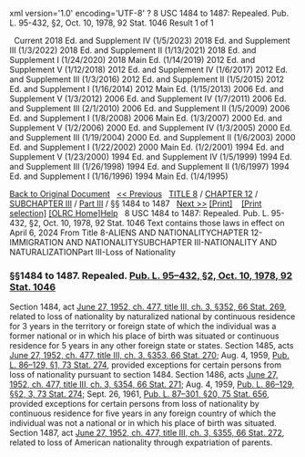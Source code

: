 xml version='1.0' encoding='UTF-8' ?
8 USC 1484 to 1487: Repealed. Pub. L. 95-432, §2, Oct. 10, 1978, 92 Stat. 1046
 Result 1 of 1
 
  
  Current
2018 Ed. and Supplement IV (1/5/2023)
2018 Ed. and Supplement III (1/3/2022)
2018 Ed. and Supplement II (1/13/2021)
2018 Ed. and Supplement I (1/24/2020)
2018 Main Ed. (1/14/2019)
2012 Ed. and Supplement V (1/12/2018)
2012 Ed. and Supplement IV (1/6/2017)
2012 Ed. and Supplement III (1/3/2016)
2012 Ed. and Supplement II (1/5/2015)
2012 Ed. and Supplement I (1/16/2014)
2012 Main Ed. (1/15/2013)
2006 Ed. and Supplement V (1/3/2012)
2006 Ed. and Supplement IV (1/7/2011)
2006 Ed. and Supplement III (2/1/2010)
2006 Ed. and Supplement II (1/5/2009)
2006 Ed. and Supplement I (1/8/2008)
2006 Main Ed. (1/3/2007)
2000 Ed. and Supplement V (1/2/2006)
2000 Ed. and Supplement IV (1/3/2005)
2000 Ed. and Supplement III (1/19/2004)
2000 Ed. and Supplement II (1/6/2003)
2000 Ed. and Supplement I (1/22/2002)
2000 Main Ed. (1/2/2001)
1994 Ed. and Supplement V (1/23/2000)
1994 Ed. and Supplement IV (1/5/1999)
1994 Ed. and Supplement III (1/26/1998)
1994 Ed. and Supplement II (1/6/1997)
1994 Ed. and Supplement I (1/16/1996)
1994 Main Ed. (1/4/1995)
  
 
  
[Back to Original Document](/view.xhtml;jsessionid=6FABB734DD115F4B2491BA0FA0487A62)
 
[<< Previous](#)
  
 [TITLE 8](/view.xhtml;jsessionid=6FABB734DD115F4B2491BA0FA0487A62?req=granuleid%3AUSC-prelim-title8&saved=%7CZ3JhbnVsZWlkOlVTQy1wcmVsaW0tdGl0bGU4LXNlY3Rpb24xNDg0%7C%7C%7C0%7Cfalse%7Cprelim&edition=prelim) / [CHAPTER 12](/view.xhtml;jsessionid=6FABB734DD115F4B2491BA0FA0487A62?req=granuleid%3AUSC-prelim-title8-chapter12&saved=%7CZ3JhbnVsZWlkOlVTQy1wcmVsaW0tdGl0bGU4LXNlY3Rpb24xNDg0%7C%7C%7C0%7Cfalse%7Cprelim&edition=prelim) / [SUBCHAPTER III](/view.xhtml;jsessionid=6FABB734DD115F4B2491BA0FA0487A62?req=granuleid%3AUSC-prelim-title8-chapter12-subchapter3&saved=%7CZ3JhbnVsZWlkOlVTQy1wcmVsaW0tdGl0bGU4LXNlY3Rpb24xNDg0%7C%7C%7C0%7Cfalse%7Cprelim&edition=prelim) / [Part III](/view.xhtml;jsessionid=6FABB734DD115F4B2491BA0FA0487A62?req=granuleid%3AUSC-prelim-title8-chapter12-subchapter3-part3&saved=%7CZ3JhbnVsZWlkOlVTQy1wcmVsaW0tdGl0bGU4LXNlY3Rpb24xNDg0%7C%7C%7C0%7Cfalse%7Cprelim&edition=prelim) / §§ 1484 to 1487
  
 [Next >>](#)
[[Print]](#)
   
 [[Print selection]](#)
[[OLRC Home]](/browse.xhtml;jsessionid=6FABB734DD115F4B2491BA0FA0487A62)[Help](/navHelp.xhtml;jsessionid=6FABB734DD115F4B2491BA0FA0487A62)
 
8 USC 1484 to 1487: Repealed. Pub. L. 95-432, §2, Oct. 10, 1978, 92 Stat. 1046
Text contains those laws in effect on April 6, 2024
From Title 8-ALIENS AND NATIONALITYCHAPTER 12-IMMIGRATION AND NATIONALITYSUBCHAPTER III-NATIONALITY AND NATURALIZATIONPart III-Loss of Nationality
### §§1484 to 1487. Repealed. [Pub. L. 95–432, §2, Oct. 10, 1978, 92 Stat. 1046](/statviewer.htm?volume=92&page=1046)
Section 1484, act [June 27, 1952, ch. 477, title III, ch. 3, §352, 66 Stat. 269](/statviewer.htm?volume=66&page=269), related to loss of nationality by naturalized national by continuous residence for 3 years in the territory or foreign state of which the individual was a former national or in which his place of birth was situated or continuous residence for 5 years in any other foreign state or states.
Section 1485, acts [June 27, 1952, ch. 477, title III, ch. 3, §353, 66 Stat. 270](/statviewer.htm?volume=66&page=270); Aug. 4, 1959, [Pub. L. 86–129, §1, 73 Stat. 274](/statviewer.htm?volume=73&page=274), provided exceptions for certain persons from loss of nationality pursuant to section 1484.
Section 1486, acts [June 27, 1952, ch. 477, title III, ch. 3, §354, 66 Stat. 271](/statviewer.htm?volume=66&page=271); Aug. 4, 1959, [Pub. L. 86–129, §§2, 3, 73 Stat. 274](/statviewer.htm?volume=73&page=274); Sept. 26, 1961, [Pub. L. 87–301, §20, 75 Stat. 656](/statviewer.htm?volume=75&page=656), provided exceptions for certain persons from loss of nationality by continuous residence for five years in any foreign country of which the individual was not a national or in which his place of birth was situated.
Section 1487, act [June 27, 1952, ch. 477, title III, ch. 3, §355, 66 Stat. 272](/statviewer.htm?volume=66&page=272), related to loss of American nationality through expatriation of parents.
